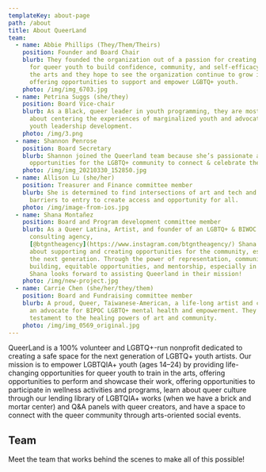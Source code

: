 ```yaml
---
templateKey: about-page
path: /about
title: About QueerLand
team:
  - name: Abbie Phillips (They/Them/Theirs)
    position: Founder and Board Chair
    blurb: They founded the organization out of a passion for creating safe spaces
      for queer youth to build confidence, community, and self-efficacy within
      the arts and they hope to see the organization continue to grow in
      offering opportunities to support and empower LGBTQ+ youth.
    photo: /img/img_6703.jpg
  - name: Petrina Suggs (she/they)
    position: Board Vice-chair
    blurb: As a Black, queer leader in youth programming, they are most passionate
      about centering the experiences of marginalized youth and advocating for
      youth leadership development.
    photo: /img/3.png
  - name: Shannon Penrose
    position: Board Secretary
    blurb: Shannon joined the Queerland team because she’s passionate about creating
      opportunities for the LGBTQ+ community to connect & celebrate the arts.
    photo: /img/img_20210330_152850.jpg
  - name: Allison Lu (she/her)
    position: Treasurer and Finance committee member
    blurb: She is determined to find intersections of art and tech and break down
      barriers to entry to create access and opportunity for all.
    photo: /img/image-from-ios.jpg
  - name: Shana Montañez
    position: Board and Program development committee member
    blurb: As a Queer Latina, Artist, and founder of an LGBTQ+ & BIWOC entertainment
      consulting agency,
      [@btgntheagency](https://www.instagram.com/btgntheagency/) Shana is ardent
      about supporting and creating opportunities for the community, especially
      the next generation. Through the power of representation, community
      building, equitable opportunities, and mentorship, especially in the arts,
      Shana looks forward to assisting Queerland in their mission!
    photo: /img/new-project.jpg
  - name: Carrie Chen (she/her/they/them)
    position: Board and Fundraising committee member
    blurb: A proud, Queer, Taiwanese-American, a life-long artist and creator, and
      an advocate for BIPOC LGBTQ+ mental health and empowerment. They are a
      testament to the healing powers of art and community.
    photo: /img/img_0569_original.jpg
---
```

QueerLand is a 100% volunteer and LGBTQ+-run nonprofit dedicated to creating a safe space for the next generation of LGBTQ+ youth artists. Our mission is to empower LGBTQIA+ youth (ages 14–24) by providing life-changing opportunities for queer youth to train in the arts, offering opportunities to perform and showcase their work, offering opportunities to participate in wellness activities and programs, learn about queer culture through our lending library of LGBTQIA+ works (when we have a brick and mortar center) and Q&A panels with queer creators, and have a space to connect with the queer community through arts-oriented social events. 

## Team

Meet the team that works behind the scenes to make all of this possible!